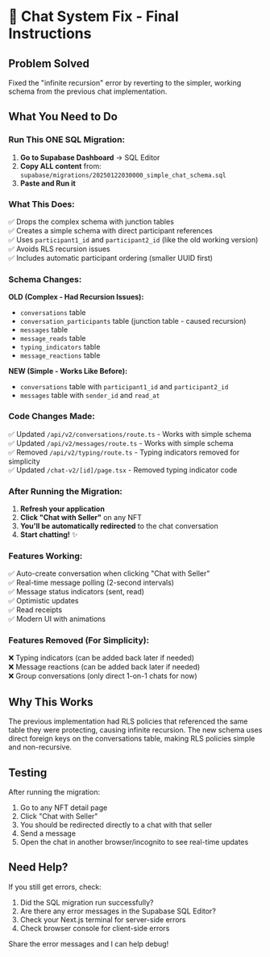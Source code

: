 # 🔧 Chat System Fix - Final Instructions

## Problem Solved

Fixed the "infinite recursion" error by reverting to the simpler, working schema from the previous chat implementation.

## What You Need to Do

### **Run This ONE SQL Migration:**

1. **Go to Supabase Dashboard** → SQL Editor
2. **Copy ALL content** from: `supabase/migrations/20250122030000_simple_chat_schema.sql`
3. **Paste and Run it**

### **What This Does:**

✅ Drops the complex schema with junction tables  
✅ Creates a simple schema with direct participant references  
✅ Uses `participant1_id` and `participant2_id` (like the old working version)  
✅ Avoids RLS recursion issues  
✅ Includes automatic participant ordering (smaller UUID first)

### **Schema Changes:**

**OLD (Complex - Had Recursion Issues):**

- `conversations` table
- `conversation_participants` table (junction table - caused recursion)
- `messages` table
- `message_reads` table
- `typing_indicators` table
- `message_reactions` table

**NEW (Simple - Works Like Before):**

- `conversations` table with `participant1_id` and `participant2_id`
- `messages` table with `sender_id` and `read_at`

### **Code Changes Made:**

✅ Updated `/api/v2/conversations/route.ts` - Works with simple schema  
✅ Updated `/api/v2/messages/route.ts` - Works with simple schema  
✅ Removed `/api/v2/typing/route.ts` - Typing indicators removed for simplicity  
✅ Updated `/chat-v2/[id]/page.tsx` - Removed typing indicator code

### **After Running the Migration:**

1. **Refresh your application**
2. **Click "Chat with Seller"** on any NFT
3. **You'll be automatically redirected** to the chat conversation
4. **Start chatting!** ✨

### **Features Working:**

✅ Auto-create conversation when clicking "Chat with Seller"  
✅ Real-time message polling (2-second intervals)  
✅ Message status indicators (sent, read)  
✅ Optimistic updates  
✅ Read receipts  
✅ Modern UI with animations

### **Features Removed (For Simplicity):**

❌ Typing indicators (can be added back later if needed)  
❌ Message reactions (can be added back later if needed)  
❌ Group conversations (only direct 1-on-1 chats for now)

## Why This Works

The previous implementation had RLS policies that referenced the same table they were protecting, causing infinite recursion. The new schema uses direct foreign keys on the conversations table, making RLS policies simple and non-recursive.

## Testing

After running the migration:

1. Go to any NFT detail page
2. Click "Chat with Seller"
3. You should be redirected directly to a chat with that seller
4. Send a message
5. Open the chat in another browser/incognito to see real-time updates

## Need Help?

If you still get errors, check:

1. Did the SQL migration run successfully?
2. Are there any error messages in the Supabase SQL Editor?
3. Check your Next.js terminal for server-side errors
4. Check browser console for client-side errors

Share the error messages and I can help debug!
